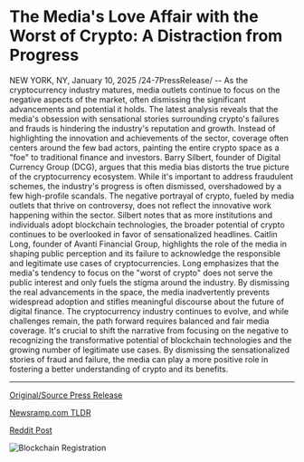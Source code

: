 # The Media's Love Affair with the Worst of Crypto: A Distraction from Progress

NEW YORK, NY, January 10, 2025 /24-7PressRelease/ -- As the cryptocurrency industry matures, media outlets continue to focus on the negative aspects of the market, often dismissing the significant advancements and potential it holds. The latest analysis reveals that the media's obsession with sensational stories surrounding crypto's failures and frauds is hindering the industry's reputation and growth. Instead of highlighting the innovation and achievements of the sector, coverage often centers around the few bad actors, painting the entire crypto space as a "foe" to traditional finance and investors.  Barry Silbert, founder of Digital Currency Group (DCG), argues that this media bias distorts the true picture of the cryptocurrency ecosystem. While it's important to address fraudulent schemes, the industry's progress is often dismissed, overshadowed by a few high-profile scandals. The negative portrayal of crypto, fueled by media outlets that thrive on controversy, does not reflect the innovative work happening within the sector. Silbert notes that as more institutions and individuals adopt blockchain technologies, the broader potential of crypto continues to be overlooked in favor of sensationalized headlines.  Caitlin Long, founder of Avanti Financial Group, highlights the role of the media in shaping public perception and its failure to acknowledge the responsible and legitimate use cases of cryptocurrencies. Long emphasizes that the media's tendency to focus on the "worst of crypto" does not serve the public interest and only fuels the stigma around the industry. By dismissing the real advancements in the space, the media inadvertently prevents widespread adoption and stifles meaningful discourse about the future of digital finance.  The cryptocurrency industry continues to evolve, and while challenges remain, the path forward requires balanced and fair media coverage. It's crucial to shift the narrative from focusing on the negative to recognizing the transformative potential of blockchain technologies and the growing number of legitimate use cases. By dismissing the sensationalized stories of fraud and failure, the media can play a more positive role in fostering a better understanding of crypto and its benefits. 

---

[Original/Source Press Release](https://www.24-7pressrelease.com/press-release/517766/the-medias-love-affair-with-the-worst-of-crypto-a-distraction-from-progress)
                    

[Newsramp.com TLDR](https://newsramp.com/curated-news/crypto-leaders-call-for-balanced-media-coverage-amid-negative-bias/14ff2fbaa1e56d28be63fe7f0981cee6) 

 



[Reddit Post](https://www.reddit.com/r/CryptoNewsInfo/comments/1hxzr73/crypto_leaders_call_for_balanced_media_coverage/) 



![Blockchain Registration](https://cdn.newsramp.app/24-7PressRelease/qrcode/251/10/joltACXs.webp)